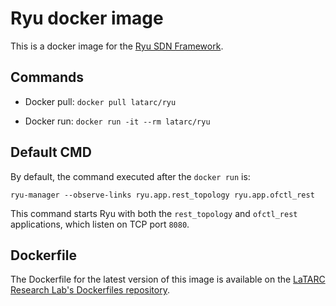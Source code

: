 # Ryu docker image

This is a docker image for the [Ryu SDN Framework](https://github.com/faucetsdn/ryu).

## Commands

- Docker pull:
`docker pull latarc/ryu`

- Docker run:
`docker run -it --rm latarc/ryu`

## Default CMD

By default, the command executed after the `docker run` is:

`ryu-manager --observe-links ryu.app.rest_topology ryu.app.ofctl_rest`

This command starts Ryu with both the `rest_topology` and `ofctl_rest` applications, which listen on TCP port `8080`.

## Dockerfile

The Dockerfile for the latest version of this image is available on the [LaTARC Research Lab's Dockerfiles repository](https://github.com/latarc/dockerfiles).
